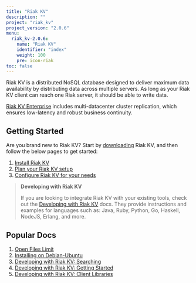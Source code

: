 ```yaml
---
title: "Riak KV"
description: ""
project: "riak_kv"
project_version: "2.0.6"
menu:
  riak_kv-2.0.6:
    name: "Riak KV"
    identifier: "index"
    weight: 100
    pre: icon-riak
toc: false
---
```


[aboutenterprise]: http://basho.com/contact/
[config index]: /riak/kv/2.0.6/configuring
[dev index]: /riak/kv/2.0.6/developing
[downloads]: /riak/kv/2.0.6/downloads/
[install index]: /riak/kv/2.0.6/setup/installing/
[plan index]: /riak/kv/2.0.6/setup/planning
[perf open files]: /riak/kv/2.0.6/using/performance/open-files-limit
[install debian & ubuntu]: /riak/kv/2.0.6/setup/installing/debian-ubuntu
[usage search]: /riak/kv/2.0.6/developing/usage/search
[getting started]: /riak/kv/2.0.6/developing/getting-started
[dev client libraries]: /riak/kv/2.0.6/developing/client-libraries



Riak KV is a distributed NoSQL database designed to deliver maximum data availability by distributing data across multiple servers. As long as your Riak KV client can reach one Riak server, it should be able to write data.

[Riak KV Enterprise][aboutenterprise] includes multi-datacenter cluster replication, which ensures low-latency and robust business continuity.

## Getting Started

Are you brand new to Riak KV? Start by [downloading][downloads] Riak KV, and then follow the below pages to get started:

1. [Install Riak KV][install index]
2. [Plan your Riak KV setup][plan index]
3. [Configure Riak KV for your needs][config index]

>**Developing with Riak KV**
>
>If you are looking to integrate Riak KV with your existing tools, check out the [Developing with Riak KV][dev index] docs. They provide instructions and examples for languages such as: Java, Ruby, Python, Go, Haskell, NodeJS, Erlang, and more.

## Popular Docs

1. [Open Files Limit][perf open files]
2. [Installing on Debian-Ubuntu][install debian & ubuntu]
3. [Developing with Riak KV: Searching][usage search]
4. [Developing with Riak KV: Getting Started][getting started]
5. [Developing with Riak KV: Client Libraries][dev client libraries]
